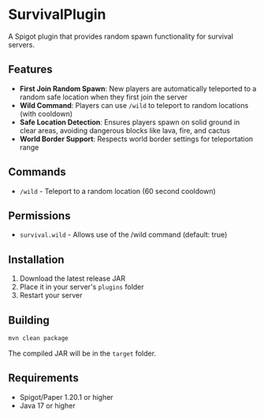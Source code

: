 # SurvivalPlugin

A Spigot plugin that provides random spawn functionality for survival servers.

## Features

- **First Join Random Spawn**: New players are automatically teleported to a random safe location when they first join the server
- **Wild Command**: Players can use `/wild` to teleport to random locations (with cooldown)
- **Safe Location Detection**: Ensures players spawn on solid ground in clear areas, avoiding dangerous blocks like lava, fire, and cactus
- **World Border Support**: Respects world border settings for teleportation range

## Commands

- `/wild` - Teleport to a random location (60 second cooldown)

## Permissions

- `survival.wild` - Allows use of the /wild command (default: true)

## Installation

1. Download the latest release JAR
2. Place it in your server's `plugins` folder
3. Restart your server

## Building

```bash
mvn clean package
```

The compiled JAR will be in the `target` folder.

## Requirements

- Spigot/Paper 1.20.1 or higher
- Java 17 or higher
